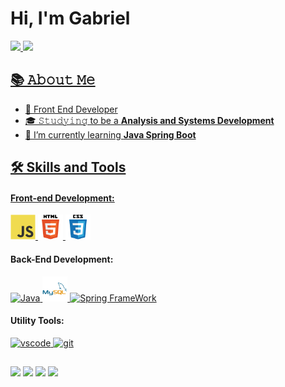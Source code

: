 <h1>Hi, I'm Gabriel</h1>


<div>
  <a href="https://github.com/Gabreeuzin">
  <img height="50%" src="https://github-readme-stats.vercel.app/api?username=Gabreeuzin&show_icons=true&theme=shades-of-purple&include_all_commits=true&count_private=true"/>
  <img height="50%" src="https://github-readme-stats.vercel.app/api/top-langs/?username=Gabreeuzin&layout=compact&langs_count=16&theme=shades-of-purple"/>
</div>
  
 ## 📚 𝙰𝚋𝚘𝚞𝚝 𝙼𝚎
- 📓 Front End Developer
- 🎓 𝚂𝚝𝚞𝚍𝚢𝚒𝚗𝚐 to be a **Analysis and Systems Development**
- 🌱 I’m currently learning **Java Spring Boot**
  
## 🛠️ Skills and Tools
<h4>Front-end Development:</h4>
<p>
 <!--JavaScript -->
<a href="https://devdocs.io/javascript/" target="_blank"> <img src="https://raw.githubusercontent.com/devicons/devicon/master/icons/javascript/javascript-original.svg" alt="js" width="40" height="40"/> </a>
  <!-- HTML -->
  <a href="https://www.w3.org/html/" target="_blank"> <img src="https://raw.githubusercontent.com/devicons/devicon/master/icons/html5/html5-original-wordmark.svg" width="40" height="40"/> </a>
 <!-- CSS  -->
  <a href="https://www.w3schools.com/css/" target="_blank"> <img src="https://raw.githubusercontent.com/devicons/devicon/master/icons/css3/css3-original-wordmark.svg" alt="css3" width="40" height="40"/> </a> 
</p>
 <h4>Back-End Development:</h4>
<p>
 <!--Java -->
<a href="https://www.java.com/pt-BR/" target="_blank"> <img src="https://cdn.jsdelivr.net/gh/devicons/devicon/icons/java/java-original-wordmark.svg" alt="Java" width="40" height="40"/> </a>
 <!--MySQL -->
<a href="https://dev.mysql.com" target="_blank"> <img src="https://raw.githubusercontent.com/devicons/devicon/master/icons/mysql/mysql-original-wordmark.svg" alt="My SQL" width="40" height="40"/> </a>
 <!--Spring -->
<a href="https://docs.spring.io/spring-framework/docs/current/reference/html/" target="_blank"> <img src="https://cdn.jsdelivr.net/gh/devicons/devicon/icons/spring/spring-original-wordmark.svg" alt="Spring FrameWork" width="40" height="40"/> </a>
</p>

<h4>Utility Tools:</h4>
<p>
  <!-- VsCode -->
<a href="[https://www.linux.org/](https://code.visualstudio.com/)" target="_blank"> <img src="https://cdn.jsdelivr.net/gh/devicons/devicon/icons/vscode/vscode-original.svg" alt="vscode" width="40" height="40"/> </a>
  <!- GIT -->
 <a href="https://git-scm.com/doc" target="_blank"> <img src="https://www.vectorlogo.zone/logos/git-scm/git-scm-icon.svg" alt="git" width="50" height="40"/> </a>


 ##
  
<div>
  <a href="https://instagram.com/gabreeuzin1" target="_blank"><img src="https://img.shields.io/badge/-Instagram-%23E4405F?style=for-the-badge&logo=instagram&logoColor=white" target="_blank"></a>
 <a href="https://discord.com/channels/@me" target="_blank"><img src="https://img.shields.io/badge/Discord-7289DA?style=for-the-badge&logo=discord&logoColor=white" target="_blank"></a> 
  <a href = "mailto:gabrielnunesp23@gmail.com"><img src="https://img.shields.io/badge/-Gmail-%23333?style=for-the-badge&logo=gmail&logoColor=white" target="_blank"></a>
  <a href="https://br.linkedin.com/in/gabreeuzin" target="_blank"><img src="https://img.shields.io/badge/-LinkedIn-%230077B5?style=for-the-badge&logo=linkedin&logoColor=white" target="_blank"></a> 
  </div>
